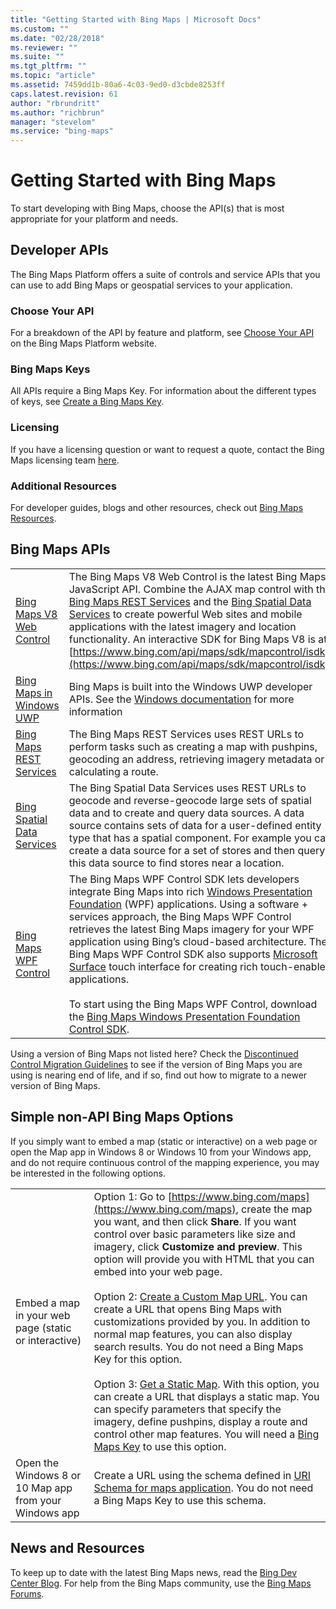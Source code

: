 ```yaml
---
title: "Getting Started with Bing Maps | Microsoft Docs"
ms.custom: ""
ms.date: "02/28/2018"
ms.reviewer: ""
ms.suite: ""
ms.tgt_pltfrm: ""
ms.topic: "article"
ms.assetid: 7459dd1b-80a6-4c03-9ed0-d3cbde8253ff
caps.latest.revision: 61
author: "rbrundritt"
ms.author: "richbrun"
manager: "stevelom"
ms.service: "bing-maps"
---
```

# Getting Started with Bing Maps

To start developing with Bing Maps, choose the API(s) that is most appropriate for your platform and needs.  
  
## Developer APIs

The Bing Maps Platform offers a suite of controls and service APIs that you can use to add Bing Maps or geospatial services to your application.  
  
### Choose Your API

For a breakdown of the API by feature and platform, see [Choose Your API](http://www.microsoft.com/maps/choose-your-bing-maps-API.aspx) on the Bing Maps Platform website.  
  
### Bing Maps Keys

All APIs require a Bing Maps Key. For information about the different types of keys, see [Create a Bing Maps Key](http://www.microsoft.com/maps/create-a-bing-maps-key.aspx).  
  
### Licensing

If you have a licensing question or want to request a quote, contact the Bing Maps licensing team [here](http://www.microsoft.com/maps/licensing/licensing.aspx).  
  
### Additional Resources

For developer guides, blogs and other resources, check out [Bing Maps Resources](http://www.microsoft.com/maps/developer-resources.aspx).  
  
## Bing Maps APIs  
  
|||  
|-|-|  
|[Bing Maps V8 Web Control](../v8-web-control/index.md)|The Bing Maps V8 Web Control is the latest Bing Maps JavaScript API. Combine the AJAX map control with the [Bing Maps REST Services](../rest-services/index.md) and the [Bing Spatial Data Services](../spatial-data-services/index.md) to create powerful Web sites and mobile applications with the latest imagery and location functionality. An interactive SDK for Bing Maps V8 is at [https://www.bing.com/api/maps/sdk/mapcontrol/isdk](https://www.bing.com/api/maps/sdk/mapcontrol/isdk).|  
|[Bing Maps in Windows UWP](https://docs.microsoft.com/windows/uwp/maps-and-location/)|Bing Maps is built into the Windows UWP developer APIs. See the [Windows documentation](https://docs.microsoft.com/windows/uwp/maps-and-location/) for more information|  
|[Bing Maps REST Services](../rest-services/index.md)|The Bing Maps REST Services uses REST URLs to perform tasks such as creating a map with pushpins, geocoding an address, retrieving imagery metadata or calculating a route.|  
|[Bing Spatial Data Services](../spatial-data-services/index.md)|The Bing Spatial Data Services uses REST URLs to geocode and reverse-geocode large sets of spatial data and to create and query data sources. A data source contains sets of data for a user-defined entity type that has a spatial component. For example you can create a data source for a set of stores and then query this data source to find stores near a location.|  
|[Bing Maps WPF Control](http://www.microsoft.com/download/en/details.aspx?id=27165)|The Bing Maps WPF Control SDK lets developers integrate Bing Maps into rich [Windows Presentation Foundation](http://msdn.microsoft.com/en-us/library/ms754130.aspx) (WPF) applications. Using a software + services approach, the Bing Maps WPF Control retrieves the latest Bing Maps imagery for your WPF application using Bing’s cloud-based architecture. The Bing Maps WPF Control SDK also supports [Microsoft Surface](http://www.microsoft.com/surface/en/us/default.aspx) touch interface for creating rich touch-enabled applications.<br /><br /> To start using the Bing Maps WPF Control, download the [Bing Maps Windows Presentation Foundation Control SDK](http://www.microsoft.com/download/en/details.aspx?id=27165).|  
  
 Using a version of Bing Maps not listed here? Check the [Discontinued Control Migration Guidelines](https://www.microsoft.com/maps/discon-control-migrat-guide.aspx) to see if the version of Bing Maps you are using is nearing end of life, and if so, find out how to migrate to a newer version of Bing Maps.  
  

## Simple non-API Bing Maps Options

 If you simply want to embed a map (static or interactive) on a web page or open the Map app in Windows 8 or Windows 10 from your Windows app, and do not require continuous control of the mapping experience, you may be interested in the following options.  
  
|||  
|-|-|  
|Embed a map in your web page (static or interactive)|Option 1: Go to [https://www.bing.com/maps](https://www.bing.com/maps), create the map you want, and then click **Share**. If you want control over basic parameters like size and imagery, click **Customize and preview**. This option will provide you with HTML that you can embed into your web page.<br /><br /> Option 2: [Create a Custom Map URL](../articles/create-a-custom-map-url.md). You can create a URL that opens Bing Maps with customizations provided by you. In addition to normal map features, you can also display search results. You do not need a Bing Maps Key for this option.<br /><br /> Option 3: [Get a Static Map](../rest-services/imagery/get-a-static-map.md). With this option, you can create a URL that displays a static map. You can specify parameters that specify the imagery, define pushpins, display a route and control other map features. You will need a [Bing Maps Key](http://www.microsoft.com/maps/create-a-bing-maps-key.aspx) to use this option.|  
|Open the Windows 8 or 10 Map app from your Windows app|Create a URL using the schema defined in [URI Schema for maps application](https://docs.microsoft.com/en-us/previous-versions/windows/apps/jj635237(v=win.10)). You do not need a Bing Maps Key to use this schema.|  
  
## News and Resources

To keep up to date with the latest  Bing Maps news, read the [Bing Dev Center Blog](https://blogs.bing.com/maps/). For help from the Bing Maps community, use the [Bing Maps Forums](http://social.msdn.microsoft.com/Forums/en-US/category/bingmaps).